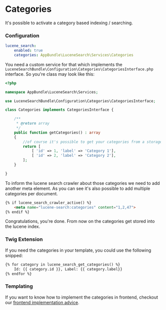 # Categories
It's possible to activate a category based indexing / searching. 

### Configuration

```yaml
lucene_search:
    enabled: true
    categories: AppBundle\LuceneSearch\Services\Categories
```

You need a custom service for that which implements the `LuceneSearchBundle\Configuration\Categories\CategoriesInterface.php` interface.
So you're class may look like this:

```php
<?php

namespace AppBundle\LuceneSearch\Services;

use LuceneSearchBundle\Configuration\Categories\CategoriesInterface;

class Categories implements CategoriesInterface {

    /**
     * @return array
     */
    public function getCategories() : array
    {
        //of course it's possible to get your categories from a storage.
        return [
            [ 'id' => 1, 'label' => 'Category 1'],
            [ 'id' => 2, 'label' => 'Category 2'],
        ];
    }

}
```

To inform the lucene search crawler about those categories we need to add another meta element. 
As you can see it's also possible to add multiple categories per document.

```html
{% if lucene_search_crawler_active() %}
    <meta name="lucene-search:categories" content="1,2,47">
{% endif %}
```

Congratulations, you're done. From now on the categories get stored into the lucene index. 

### Twig Extension
If you need the categories in your template, you could use the following snipped:

```html
{% for category in lucene_search_get_categories() %}
    Id: {{ category.id }}, Label: {{ category.label}}
{% endfor %}
```

### Templating
If you want to know how to implement the categories in frontend, checkout our [frontend implementation advice](90_Frontend_Implementation.md).
